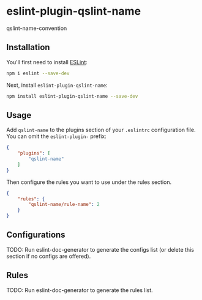 # eslint-plugin-qslint-name

qslint-name-convention

## Installation

You'll first need to install [ESLint](https://eslint.org/):

```sh
npm i eslint --save-dev
```

Next, install `eslint-plugin-qslint-name`:

```sh
npm install eslint-plugin-qslint-name --save-dev
```

## Usage

Add `qslint-name` to the plugins section of your `.eslintrc` configuration file. You can omit the `eslint-plugin-` prefix:

```json
{
    "plugins": [
        "qslint-name"
    ]
}
```


Then configure the rules you want to use under the rules section.

```json
{
    "rules": {
        "qslint-name/rule-name": 2
    }
}
```



## Configurations

<!-- begin auto-generated configs list -->
TODO: Run eslint-doc-generator to generate the configs list (or delete this section if no configs are offered).
<!-- end auto-generated configs list -->



## Rules

<!-- begin auto-generated rules list -->
TODO: Run eslint-doc-generator to generate the rules list.
<!-- end auto-generated rules list -->


